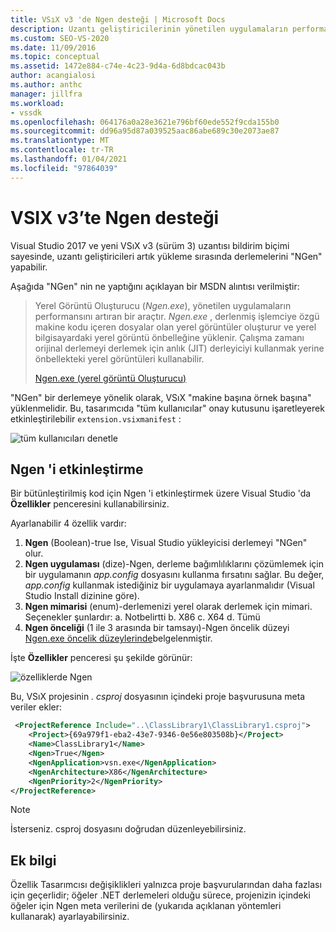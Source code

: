```yaml
---
title: VSıX v3 'de Ngen desteği | Microsoft Docs
description: Uzantı geliştiricilerinin yönetilen uygulamaların performansını geliştirmek için kullanabileceği bir araç olan yerel görüntü oluşturucuyu nasıl etkinleştirebileceğinizi öğrenin.
ms.custom: SEO-VS-2020
ms.date: 11/09/2016
ms.topic: conceptual
ms.assetid: 1472e884-c74e-4c23-9d4a-6d8bdcac043b
author: acangialosi
ms.author: anthc
manager: jillfra
ms.workload:
- vssdk
ms.openlocfilehash: 064176a0a28e3621e796bf60ede552f9cda155b0
ms.sourcegitcommit: dd96a95d87a039525aac86abe689c30e2073ae87
ms.translationtype: MT
ms.contentlocale: tr-TR
ms.lasthandoff: 01/04/2021
ms.locfileid: "97864039"
---
```

# <a name="ngen-support-in-vsix-v3"></a>VSIX v3’te Ngen desteği

Visual Studio 2017 ve yeni VSıX v3 (sürüm 3) uzantısı bildirim biçimi sayesinde, uzantı geliştiricileri artık yükleme sırasında derlemelerini "NGen" yapabilir.

Aşağıda "NGen" nin ne yaptığını açıklayan bir MSDN alıntısı verilmiştir:

>Yerel Görüntü Oluşturucu (*Ngen.exe*), yönetilen uygulamaların performansını artıran bir araçtır. *Ngen.exe* , derlenmiş işlemciye özgü makine kodu içeren dosyalar olan yerel görüntüler oluşturur ve yerel bilgisayardaki yerel görüntü önbelleğine yüklenir. Çalışma zamanı orijinal derlemeyi derlemek için anlık (JIT) derleyiciyi kullanmak yerine önbellekteki yerel görüntüleri kullanabilir.
>
>[Ngen.exe (yerel görüntü Oluşturucu)](/dotnet/framework/tools/ngen-exe-native-image-generator)

"NGen" bir derlemeye yönelik olarak, VSıX "makine başına örnek başına" yüklenmelidir. Bu, tasarımcıda "tüm kullanıcılar" onay kutusunu işaretleyerek etkinleştirilebilir `extension.vsixmanifest` :

![tüm kullanıcıları denetle](media/check-all-users.png)

## <a name="how-to-enable-ngen"></a>Ngen 'i etkinleştirme

Bir bütünleştirilmiş kod için Ngen 'i etkinleştirmek üzere Visual Studio 'da **Özellikler** penceresini kullanabilirsiniz.

Ayarlanabilir 4 özellik vardır:

1. **Ngen** (Boolean)-true Ise, Visual Studio yükleyicisi derlemeyi "NGen" olur.
2. **Ngen uygulaması** (dize)-Ngen, derleme bağımlılıklarını çözümlemek için bir uygulamanın *app.config* dosyasını kullanma fırsatını sağlar. Bu değer, *app.config* kullanmak istediğiniz bir uygulamaya ayarlanmalıdır (Visual Studio Install dizinine göre).
3. **Ngen mimarisi** (enum)-derlemenizi yerel olarak derlemek için mimari. Seçenekler şunlardır: a. Notbelirtti b. X86 c. X64 d. Tümü
4. **Ngen önceliği** (1 ile 3 arasında bir tamsayı)-Ngen öncelik düzeyi [Ngen.exe öncelik düzeylerinde](/dotnet/framework/tools/ngen-exe-native-image-generator#priority-levels)belgelenmiştir.

İşte **Özellikler** penceresi şu şekilde görünür:

![özelliklerde Ngen](media/ngen-in-properties.png)

Bu, VSıX projesinin *. csproj* dosyasının içindeki proje başvurusuna meta veriler ekler:

```xml
 <ProjectReference Include="..\ClassLibrary1\ClassLibrary1.csproj">
    <Project>{69a979f1-eba2-43e7-9346-0e56e803508b}</Project>
    <Name>ClassLibrary1</Name>
    <Ngen>True</Ngen>
    <NgenApplication>vsn.exe</NgenApplication>
    <NgenArchitecture>X86</NgenArchitecture>
    <NgenPriority>2</NgenPriority>
</ProjectReference>
```

> [!NOTE]
> İsterseniz. csproj dosyasını doğrudan düzenleyebilirsiniz.

## <a name="extra-information"></a>Ek bilgi

Özellik Tasarımcısı değişiklikleri yalnızca proje başvurularından daha fazlası için geçerlidir; öğeler .NET derlemeleri olduğu sürece, projenizin içindeki öğeler için Ngen meta verilerini de (yukarıda açıklanan yöntemleri kullanarak) ayarlayabilirsiniz.
